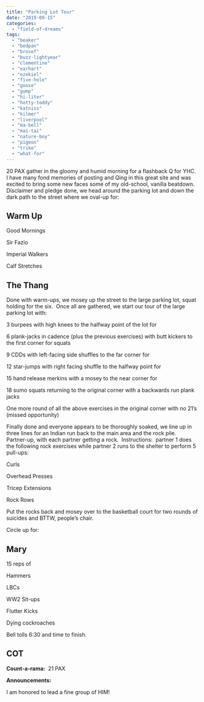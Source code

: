```yaml
---
title: "Parking Lot Tour"
date: "2019-09-15"
categories: 
  - "field-of-dreams"
tags: 
  - "beaker"
  - "bedpan"
  - "brosef"
  - "buzz-lightyear"
  - "clementine"
  - "earhart"
  - "ezekiel"
  - "five-hole"
  - "goose"
  - "gump"
  - "hi-liter"
  - "hotty-toddy"
  - "katniss"
  - "kilmer"
  - "liverpool"
  - "ma-bell"
  - "mai-tai"
  - "nature-boy"
  - "pigeon"
  - "trike"
  - "what-for"
---
```


20 PAX gather in the gloomy and humid morning for a flashback Q for YHC.  I have many fond memories of posting and Qing in this great site and was excited to bring some new faces some of my old-school, vanilla beatdown.  Disclaimer and pledge done, we head around the parking lot and down the dark path to the street where we oval-up for:

## Warm Up

  
Good Mornings

Sir Fazio

Imperial Walkers

Calf Stretches

## The Thang

Done with warm-ups, we mosey up the street to the large parking lot, squat holding for the six.  Once all are gathered, we start our tour of the large parking lot with:

3 burpees with high knees to the halfway point of the lot for

6 plank-jacks in cadence (plus the previous exercises) with butt kickers to the first corner for squats

9 CDDs with left-facing side shuffles to the far corner for

12 star-jumps with right facing shuffle to the halfway point for

15 hand release merkins with a mosey to the near corner for

18 sumo squats returning to the original corner with a backwards run plank jacks

One more round of all the above exercises in the original corner with no 21’s (missed opportunity)

Finally done and everyone appears to be thoroughly soaked, we line up in three lines for an Indian run back to the main area and the rock pile.  Partner-up, with each partner getting a rock.  Instructions:  partner 1 does the following rock exercises while partner 2 runs to the shelter to perform 5 pull-ups:

Curls

Overhead Presses

Tricep Extensions

Rock Rows

Put the rocks back and mosey over to the basketball court for two rounds of suicides and BTTW, people’s chair.

Circle up for: 

## Mary

15 reps of

Hammers

LBCs

WW2 Sit-ups

Flutter Kicks

Dying cockroaches

Bell tolls 6:30 and time to finish.

## COT

**Count-a-rama:**  21 PAX

**Announcements:**

I am honored to lead a fine group of HIM!
